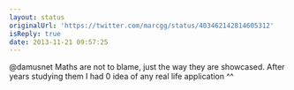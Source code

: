 ```yaml
---
layout: status
originalUrl: 'https://twitter.com/marcgg/status/403462142814605312'
isReply: true
date: 2013-11-21 09:57:25
---
```


@damusnet Maths are not to blame, just the way they are showcased. After years studying them I had 0 idea of any real life application ^^
